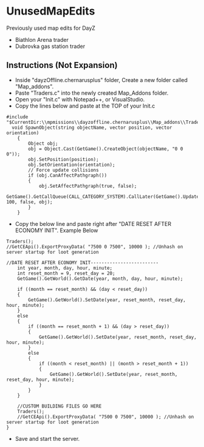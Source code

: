 # UnusedMapEdits
Previously used map edits for DayZ

* Biathlon Arena trader
* Dubrovka gas station trader

## Instructions (Not Expansion)
* Inside "dayzOffline.chernarusplus" folder, Create a new folder called "Map_addons".
* Paste "Traders.c" into the newly created Map_Addons folder.
* Open your "Init.c" with Notepad++, or VisualStudio.
* Copy the lines below and paste at the TOP of your Init.c

``` 
#include "$CurrentDir:\\mpmissions\\dayzoffline.chernarusplus\\Map_addons\\Traders.c"
  void SpawnObject(string objectName, vector position, vector orientation)
    {
        Object obj;
        obj = Object.Cast(GetGame().CreateObject(objectName, "0 0 0"));
        obj.SetPosition(position);
        obj.SetOrientation(orientation);
        // Force update collisions
        if (obj.CanAffectPathgraph())
        {
            obj.SetAffectPathgraph(true, false);
            GetGame().GetCallQueue(CALL_CATEGORY_SYSTEM).CallLater(GetGame().UpdatePathgraphRegionByObject, 100, false, obj);
        }
    }
```
* Copy the below line and paste right after "DATE RESET AFTER ECONOMY INIT". Example Below
```
Traders();	
//GetCEApi().ExportProxyData( "7500 0 7500", 10000 ); //Unhash on server startup for loot generation
```

```
//DATE RESET AFTER ECONOMY INIT-------------------------
	int year, month, day, hour, minute;
	int reset_month = 9, reset_day = 20;
	GetGame().GetWorld().GetDate(year, month, day, hour, minute);

	if ((month == reset_month) && (day < reset_day))
	{
		GetGame().GetWorld().SetDate(year, reset_month, reset_day, hour, minute);
	}
	else
	{
		if ((month == reset_month + 1) && (day > reset_day))
		{
			GetGame().GetWorld().SetDate(year, reset_month, reset_day, hour, minute);
		}
		else
		{
			if ((month < reset_month) || (month > reset_month + 1))
			{
				GetGame().GetWorld().SetDate(year, reset_month, reset_day, hour, minute);
			}
		}
	}
	
	//CUSTOM BUILDING FILES GO HERE
	Traders();	
	//GetCEApi().ExportProxyData( "7500 0 7500", 10000 ); //Unhash on server startup for loot generation
}
```
* Save and start the server.
